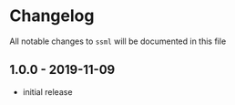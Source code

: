 # Changelog

All notable changes to `ssml` will be documented in this file

## 1.0.0 - 2019-11-09

- initial release
